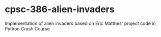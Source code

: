 # cpsc-386-alien-invaders
Implementation of alien invaders based on Eric Matthes' project code in Python Crash Course
